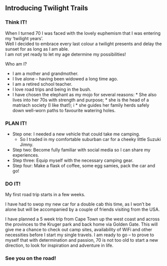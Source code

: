 ## Introducing Twilight Trails

### Think IT!


When I turned 70 I was faced with the lovely euphemism that I was entering my ‘twilight years’.  
Well I decided to embrace every last colour a twilight presents and delay the sunset for as long as I am able.  
I am not yet ready to let my age determine my possibilities!

Who am I?

+ I am a mother and grandmother. 
+ I live alone – having been widowed a long time ago.
+ I am a retired school teacher.
+ I love road trips and being in the bush.
+ I have chosen the elephant as my mojo for several reasons: 
      * She also lives into her 70s with strength and purpose; 
      * she is the head of a matriach society (I like that!); i
      * she guides her family herds safely down well-worn paths to favourite watering holes. 

### PLAN IT!

+ Step one: I needed a new vehicle that could take me camping.  
    * So I traded in my comfortable suburban car for a cheeky little Suzuki Jimny. 
+ Step two: Become fully familiar with social media so I can share my experiences. 
+ Step three: Equip myself with the necessary camping gear. 
+ Step four: Make a flask of coffee, some egg samies, pack the car and go!

### DO IT!

My first road trip starts in a few weeks. 

I have had to swop my new car for a double cab this time, 
as I won’t be alone but will be accompanied by a couple of friends visiting from the USA. 

I have planned a 5 week trip from Cape Town up the west coast and across the provinces 
to the Kruger park and back home via Golden Gate. 
This will give me a chance to check out camp sites, 
availability of WiFi and other necessities before I start my single travels. 
I am ready to go – to prove to myself that with determination and passion, 
70 is not too old to start a new direction, to look for inspiration and adventure in life.

### See you on the road!


